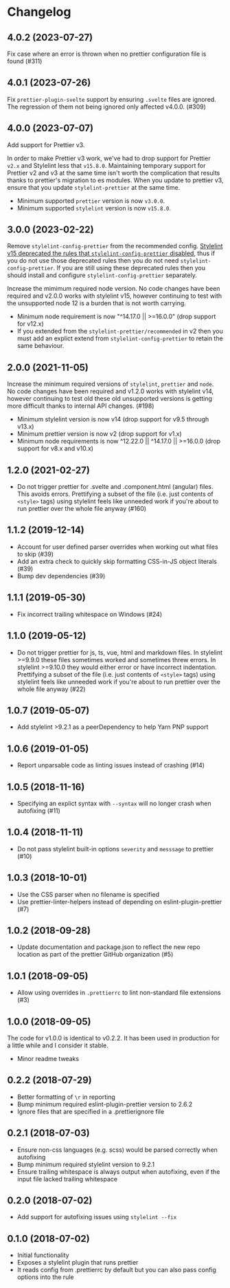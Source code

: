 # Changelog

## 4.0.2 (2023-07-27)

Fix case where an error is thrown when no prettier configuration file is found (#311)

## 4.0.1 (2023-07-26)

Fix `prettier-plugin-svelte` support by ensuring `.svelte` files are ignored. The regression of them not being ignored only affected v4.0.0. (#309)

## 4.0.0 (2023-07-07)

Add support for Prettier v3.

In order to make Prettier v3 work, we've had to drop support for Prettier `v2.x` and Stylelint less that `v15.8.0`. Maintaining temporary support for Prettier v2 and v3 at the same time isn't worth the complication that results thanks to prettier's migration to es modules. When you update to prettier v3, ensure that you update `stylelint-prettier` at the same time.

- Minimum supported `prettier` version is now `v3.0.0`.
- Minimum supported `stylelint` version is now `v15.8.0`.

## 3.0.0 (2023-02-22)

Remove `stylelint-config-prettier` from the recommended config. [Stylelint v15 deprecated the rules that `stylelint-config-prettier` disabled](https://stylelint.io/migration-guide/to-15/#deprecated-stylistic-rules), thus if you do not use those deprecated rules then you do not need `stylelint-config-prettier`. If you are still using these deprecated rules then you should install and configure `stylelint-config-prettier` separately.

Increase the mimimum required node version. No code changes have been required and v2.0.0 works with stylelint v15, however continuing to test with the unsupported node 12 is a burden that is not worth carrying.

- Minimum node requirement is now "^14.17.0 || >=16.0.0" (drop support for v12.x)
- If you extended from the `stylelint-prettier/recommended` in v2 then you must add an explict extend from `stylelint-config-prettier` to retain the same behaviour.

## 2.0.0 (2021-11-05)

Increase the minimum required versions of `stylelint`, `prettier` and `node`. No code changes have been required and v1.2.0 works with stylelint v14, however continuing to test old these old unsupported versions is getting more difficult thanks to internal API changes. (#198)

- Minimum stylelint version is now v14 (drop support for v9.5 through v13.x)
- Minimum prettier version is now v2 (drop support for v1.x)
- Minimum node requirements is now ^12.22.0 || ^14.17.0 || >=16.0.0 (drop support for v8.x and v10.x)

## 1.2.0 (2021-02-27)

- Do not trigger prettier for .svelte and .component.html (angular) files. This avoids errors. Prettifying a subset of the file (i.e. just contents of `<style>` tags) using stylelint feels like unneeded work if you're about to run prettier over the whole file anyway (#160)

## 1.1.2 (2019-12-14)

- Account for user defined parser overrides when working out what files to skip (#39)
- Add an extra check to quickly skip formatting CSS-in-JS object literals (#39)
- Bump dev dependencies (#39)

## 1.1.1 (2019-05-30)

- Fix incorrect trailing whitespace on Windows (#24)

## 1.1.0 (2019-05-12)

- Do not trigger prettier for js, ts, vue, html and markdown files. In stylelint >=9.9.0 these files sometimes worked and sometimes threw errors. In stylelint >=9.10.0 they would either error or have incorrect indentation. Prettifying a subset of the file (i.e. just contents of `<style>` tags) using stylelint feels like unneeded work if you're about to run prettier over the whole file anyway (#22)

## 1.0.7 (2019-05-07)

- Add stylelint >9.2.1 as a peerDependency to help Yarn PNP support

## 1.0.6 (2019-01-05)

- Report unparsable code as linting issues instead of crashing (#14)

## 1.0.5 (2018-11-16)

- Specifying an explict syntax with `--syntax` will no longer crash when autofixing (#11)

## 1.0.4 (2018-11-11)

- Do not pass stylelint built-in options `severity` and `messsage` to prettier (#10)

## 1.0.3 (2018-10-01)

- Use the CSS parser when no filename is specified
- Use prettier-linter-helpers instead of depending on eslint-plugin-prettier (#7)

## 1.0.2 (2018-09-28)

- Update documentation and package.json to reflect the new repo location as part of the prettier GitHub organization (#5)

## 1.0.1 (2018-09-05)

- Allow using overrides in `.prettierrc` to lint non-standard file extensions (#3)

## 1.0.0 (2018-09-05)

The code for v1.0.0 is identical to v0.2.2. It has been used in production for a
little while and I consider it stable.

- Minor readme tweaks

## 0.2.2 (2018-07-29)

- Better formatting of `\r` in reporting
- Bump minimum required eslint-plugin-prettier version to 2.6.2
- Ignore files that are specified in a .prettierignore file

## 0.2.1 (2018-07-03)

- Ensure non-css languages (e.g. scss) would be parsed correctly when autofixing
- Bump minimum required stylelint version to 9.2.1
- Ensure trailing whitespace is always output when autofixing, even if the input file lacked trailing whitespace

## 0.2.0 (2018-07-02)

- Add support for autofixing issues using `stylelint --fix`

## 0.1.0 (2018-07-02)

- Initial functionality
- Exposes a stylelint plugin that runs prettier
- It reads config from .prettierrc by default but you can also pass config options into the rule
